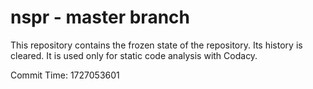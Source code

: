 # nspr - master branch

This repository contains the frozen state of the repository.
Its history is cleared. It is used only for static code
analysis with Codacy.

Commit Time: 1727053601